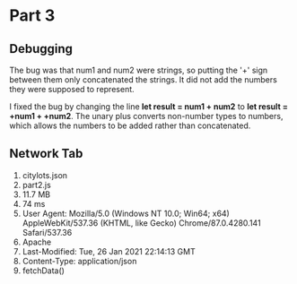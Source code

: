 # Part 3

## Debugging
The bug was that num1 and num2 were strings, so putting the '+' sign between them only concatenated the strings. It did not add the numbers they were supposed to represent.

I fixed the bug by changing the line **let result = num1 + num2** to **let result = +num1 + +num2**. The unary plus converts non-number types to numbers, which allows the numbers to be added rather than concatenated.


## Network Tab
1) citylots.json
2) part2.js
3) 11.7 MB
4) 74 ms
5) User Agent: Mozilla/5.0 (Windows NT 10.0; Win64; x64) AppleWebKit/537.36 (KHTML, like Gecko) Chrome/87.0.4280.141 Safari/537.36
6) Apache
7) Last-Modified: Tue, 26 Jan 2021 22:14:13 GMT
8) Content-Type: application/json
9) fetchData()